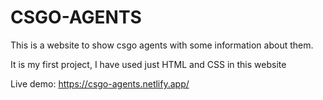 # CSGO-AGENTS

This is a website to show csgo agents with some information about them.

It is my first project, I have used just HTML and CSS in this website

Live demo: https://csgo-agents.netlify.app/

